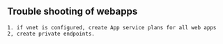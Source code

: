 ## Trouble shooting of webapps
```
1. if vnet is configured, create App service plans for all web apps
2, create private endpoints.
```
